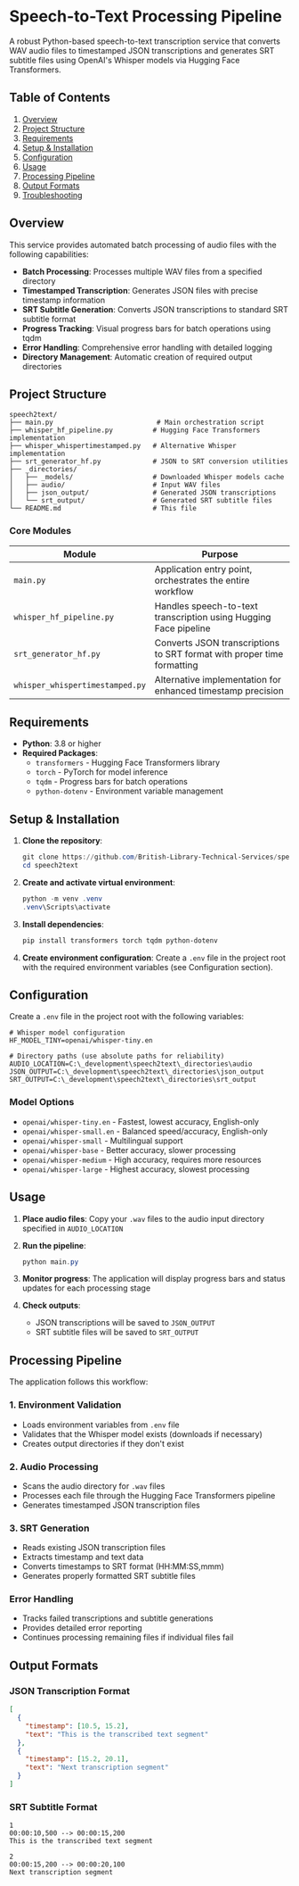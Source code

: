 # Speech-to-Text Processing Pipeline

A robust Python-based speech-to-text transcription service that converts WAV audio files to timestamped JSON transcriptions and generates SRT subtitle files using OpenAI's Whisper models via Hugging Face Transformers.

## Table of Contents
1. [Overview](#overview)
2. [Project Structure](#project-structure)
3. [Requirements](#requirements)
4. [Setup & Installation](#setup--installation)
5. [Configuration](#configuration)
6. [Usage](#usage)
7. [Processing Pipeline](#processing-pipeline)
8. [Output Formats](#output-formats)
9. [Troubleshooting](#troubleshooting)

## Overview

This service provides automated batch processing of audio files with the following capabilities:

- **Batch Processing**: Processes multiple WAV files from a specified directory
- **Timestamped Transcription**: Generates JSON files with precise timestamp information
- **SRT Subtitle Generation**: Converts JSON transcriptions to standard SRT subtitle format
- **Progress Tracking**: Visual progress bars for batch operations using tqdm
- **Error Handling**: Comprehensive error handling with detailed logging
- **Directory Management**: Automatic creation of required output directories

## Project Structure

```
speech2text/
├── main.py                          # Main orchestration script
├── whisper_hf_pipeline.py          # Hugging Face Transformers implementation
├── whisper_whispertimestamped.py   # Alternative Whisper implementation
├── srt_generator_hf.py             # JSON to SRT conversion utilities
├── _directories/
│   ├── _models/                    # Downloaded Whisper models cache
│   ├── audio/                      # Input WAV files
│   ├── json_output/                # Generated JSON transcriptions
│   └── srt_output/                 # Generated SRT subtitle files
└── README.md                       # This file
```

### Core Modules

| Module | Purpose |
|--------|---------|
| `main.py` | Application entry point, orchestrates the entire workflow |
| `whisper_hf_pipeline.py` | Handles speech-to-text transcription using Hugging Face pipeline |
| `srt_generator_hf.py` | Converts JSON transcriptions to SRT format with proper time formatting |
| `whisper_whispertimestamped.py` | Alternative implementation for enhanced timestamp precision |

## Requirements

- **Python**: 3.8 or higher
- **Required Packages**:
  - `transformers` - Hugging Face Transformers library
  - `torch` - PyTorch for model inference
  - `tqdm` - Progress bars for batch operations
  - `python-dotenv` - Environment variable management

## Setup & Installation

1. **Clone the repository**:
   ```powershell
   git clone https://github.com/British-Library-Technical-Services/speech2text.git
   cd speech2text
   ```

2. **Create and activate virtual environment**:
   ```powershell
   python -m venv .venv
   .venv\Scripts\activate
   ```

3. **Install dependencies**:
   ```powershell
   pip install transformers torch tqdm python-dotenv
   ```

4. **Create environment configuration**:
   Create a `.env` file in the project root with the required environment variables (see Configuration section).

## Configuration

Create a `.env` file in the project root with the following variables:

```env
# Whisper model configuration
HF_MODEL_TINY=openai/whisper-tiny.en

# Directory paths (use absolute paths for reliability)
AUDIO_LOCATION=C:\_development\speech2text\_directories\audio
JSON_OUTPUT=C:\_development\speech2text\_directories\json_output
SRT_OUTPUT=C:\_development\speech2text\_directories\srt_output
```

### Model Options
- `openai/whisper-tiny.en` - Fastest, lowest accuracy, English-only
- `openai/whisper-small.en` - Balanced speed/accuracy, English-only
- `openai/whisper-small` - Multilingual support
- `openai/whisper-base` - Better accuracy, slower processing
- `openai/whisper-medium` - High accuracy, requires more resources
- `openai/whisper-large` - Highest accuracy, slowest processing

## Usage

1. **Place audio files**: Copy your `.wav` files to the audio input directory specified in `AUDIO_LOCATION`

2. **Run the pipeline**:
   ```powershell
   python main.py
   ```

3. **Monitor progress**: The application will display progress bars and status updates for each processing stage

4. **Check outputs**: 
   - JSON transcriptions will be saved to `JSON_OUTPUT`
   - SRT subtitle files will be saved to `SRT_OUTPUT`

## Processing Pipeline

The application follows this workflow:

### 1. Environment Validation
- Loads environment variables from `.env` file
- Validates that the Whisper model exists (downloads if necessary)
- Creates output directories if they don't exist

### 2. Audio Processing
- Scans the audio directory for `.wav` files
- Processes each file through the Hugging Face Transformers pipeline
- Generates timestamped JSON transcription files

### 3. SRT Generation
- Reads existing JSON transcription files
- Extracts timestamp and text data
- Converts timestamps to SRT format (HH:MM:SS,mmm)
- Generates properly formatted SRT subtitle files

### Error Handling
- Tracks failed transcriptions and subtitle generations
- Provides detailed error reporting
- Continues processing remaining files if individual files fail

## Output Formats

### JSON Transcription Format
```json
[
  {
    "timestamp": [10.5, 15.2],
    "text": "This is the transcribed text segment"
  },
  {
    "timestamp": [15.2, 20.1], 
    "text": "Next transcription segment"
  }
]
```

### SRT Subtitle Format
```srt
1
00:00:10,500 --> 00:00:15,200
This is the transcribed text segment

2
00:00:15,200 --> 00:00:20,100
Next transcription segment
```


